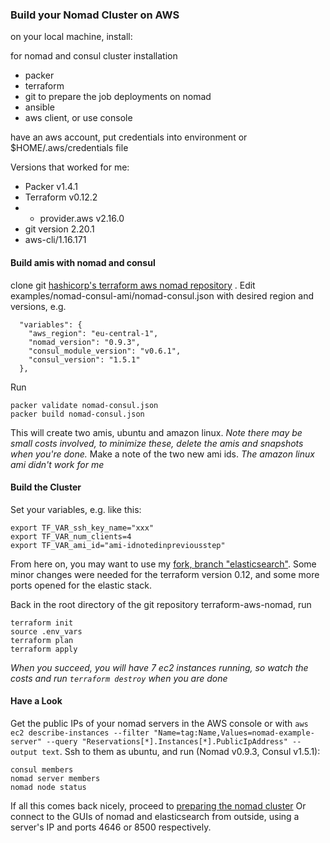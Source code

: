 ### Build your Nomad Cluster on AWS
on your local machine, install:

for nomad and consul cluster installation
* packer
* terraform
* git
to prepare the job deployments on nomad
* ansible
* aws client, or use console

have an aws account, put credentials into environment or $HOME/.aws/credentials file

Versions that worked for me:
  *  Packer v1.4.1
  *  Terraform v0.12.2
  *  + provider.aws v2.16.0
  *  git version 2.20.1
  *  aws-cli/1.16.171

#### Build amis with nomad and consul 

clone git [hashicorp's terraform aws nomad repository](https://github.com/hashicorp/terraform-aws-nomad.git) . Edit examples/nomad-consul-ami/nomad-consul.json with desired region and versions, e.g.
```
  "variables": {
    "aws_region": "eu-central-1",
    "nomad_version": "0.9.3",
    "consul_module_version": "v0.6.1",
    "consul_version": "1.5.1"
  },
```
Run 
```
packer validate nomad-consul.json
packer build nomad-consul.json
``` 
This will create two amis, ubuntu and amazon linux. *Note there may be small costs involved, to minimize these, delete the amis and snapshots when you're done.*
Make a note of the two new ami ids. *The amazon linux ami didn't work for me*
#### Build the Cluster
Set your variables, e.g. like this:
```
export TF_VAR_ssh_key_name="xxx"
export TF_VAR_num_clients=4
export TF_VAR_ami_id="ami-idnotedinpreviousstep"
``` 
From here on, you may want to use my [fork, branch "elasticsearch"](https://github.com/ynux/terraform-aws-nomad/tree/elasticsearch). Some minor changes were needed for the terraform version 0.12, and some more ports opened for the elastic stack.

Back in the root directory of the git repository terraform-aws-nomad, run 
```
terraform init
source .env_vars
terraform plan
terraform apply
```

*When you succeed, you will have 7 ec2 instances running, so watch the costs and run `terraform destroy` when you are done*

#### Have a Look

Get the public IPs of your nomad servers in the AWS console or with `aws ec2 describe-instances --filter "Name=tag:Name,Values=nomad-example-server" --query "Reservations[*].Instances[*].PublicIpAddress" --output text`. Ssh to them as ubuntu, and run (Nomad v0.9.3, Consul v1.5.1):
 
```
consul members
nomad server members
nomad node status
```
If all this comes back nicely, proceed to [preparing the nomad cluster](./nomad_prepare)
Or connect to the GUIs of nomad and elasticsearch from outside, using a server's IP and ports 4646 or 8500 respectively.


